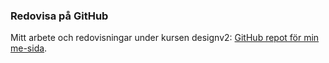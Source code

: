 ### Redovisa på GitHub

Mitt arbete och redovisningar under kursen designv2: [GitHub repot för min me-sida](https://github.com/pamo18/designv2).
